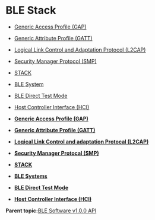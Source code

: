# BLE Stack

-   [Generic Access Profile \(GAP\)](GUID-A49939F9-5F09-4BD4-867E-97DB4DC09F46.md)
-   [Generic Attribute Profile \(GATT\)](GUID-A7CF368C-F31C-4CCE-8CFD-D7B00D8A3652.md)
-   [Logical Link Control and Adaptation Protocol \(L2CAP\)](GUID-0AC9BDBE-BD8E-4F05-BB14-137F4DC7422E.md)
-   [Security Manager Protocol \(SMP\)](GUID-5BF2AEA9-62A1-4983-8DB5-F7ECF8E43740.md)
-   [STACK](GUID-179AF0F2-85E7-462E-A54B-F4983FD3D7DA.md)
-   [BLE System](GUID-2DF77F12-C1F8-4BBB-9D41-726783A6981E.md)
-   [BLE Direct Test Mode](GUID-AC019545-F0F5-40F3-ADE2-B50B6C037F5E.md)
-   [Host Controller Interface \(HCI\)](GUID-14B8CE18-5E39-45E9-B31C-E34937BD51D3.md)

-   **[Generic Access Profile \(GAP\)](GUID-A49939F9-5F09-4BD4-867E-97DB4DC09F46.md)**  

-   **[Generic Attribute Profile \(GATT\)](GUID-A7CF368C-F31C-4CCE-8CFD-D7B00D8A3652.md)**  

-   **[Loqical Link Control and adaptation Protocal \(L2CAP\)](GUID-0AC9BDBE-BD8E-4F05-BB14-137F4DC7422E.md)**  

-   **[Security Manager Protocal \(SMP\)](GUID-5BF2AEA9-62A1-4983-8DB5-F7ECF8E43740.md)**  

-   **[STACK](GUID-179AF0F2-85E7-462E-A54B-F4983FD3D7DA.md)**  

-   **[BLE Systems](GUID-2DF77F12-C1F8-4BBB-9D41-726783A6981E.md)**  

-   **[BLE Direct Test Mode](GUID-AC019545-F0F5-40F3-ADE2-B50B6C037F5E.md)**  

-   **[Host Controller Interface \(HCI\)](GUID-14B8CE18-5E39-45E9-B31C-E34937BD51D3.md)**  


**Parent topic:**[BLE Software v1.0.0 API](GUID-79157BDE-86A8-4660-98CA-D67BF921F154.md)


